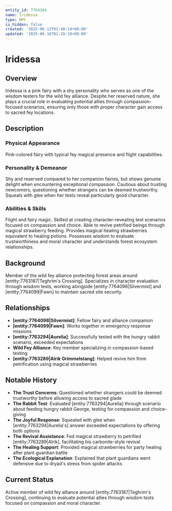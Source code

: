 ```yaml
---
entity_id: 7764104
name: Iridessa
type: NPC
is_hidden: false
created: '2025-06-13T01:40:14+00:00'
updated: '2025-06-16T01:28:18+00:00'
---
```


# Iridessa

## Overview

Iridessa is a pink fairy with a shy personality who serves as one of the wisdom testers for the wild fey alliance. Despite her reserved nature, she plays a crucial role in evaluating potential allies through compassion-focused scenarios, ensuring only those with proper character gain access to sacred fey locations.

## Description

### Physical Appearance

Pink-colored fairy with typical fey magical presence and flight capabilities.

### Personality & Demeanor

Shy and reserved compared to her companion fairies, but shows genuine delight when encountering exceptional compassion. Cautious about trusting newcomers, questioning whether strangers can be deemed trustworthy. Squeals with glee when her tests reveal particularly good character.

### Abilities & Skills

Flight and fairy magic. Skilled at creating character-revealing test scenarios focused on compassion and choice. Able to revive petrified beings through magical strawberry feeding. Provides magical healing strawberries equivalent to healing potions. Possesses wisdom to evaluate trustworthiness and moral character and understands forest ecosystem relationships.

## Background

Member of the wild fey alliance protecting forest areas around [entity:7763187|Teghrim's Crossing]. Specializes in character evaluation through wisdom tests, working alongside [entity:7764098|Silvermist] and [entity:7764099|Fawn] to maintain sacred site security.

## Relationships

- **[entity:7764098|Silvermist]**: Fellow fairy and alliance companion
- **[entity:7764099|Fawn]**: Works together in emergency response missions
- **[entity:7763294|Aurelia]**: Successfully tested with the hungry rabbit scenario, exceeded expectations
- **Wild Fey Alliance**: Key member specializing in compassion-based testing
- **[entity:7763289|Alrik Grimmelstang]**: Helped revive him from petrification using magical strawberries

## Notable History

- **The Trust Concerns**: Questioned whether strangers could be deemed trustworthy before allowing access to sacred glade
- **The Rabbit Test**: Evaluated [entity:7763294|Aurelia] through scenario about feeding hungry rabbit George, testing for compassion and choice-giving
- **The Joyful Response**: Squealed with glee when [entity:7763294|Aurelia's] answer exceeded expectations by offering both options
- **The Revival Assistance**: Fed magical strawberry to petrified [entity:7763289|Alrik], facilitating his carbonite-style revival
- **The Healing Support**: Provided magical strawberries for party healing after plant guardian battle
- **The Ecological Explanation**: Explained that plant guardians went defensive due to dryad's stress from spider attacks

## Current Status

Active member of wild fey alliance around [entity:7763187|Teghrim's Crossing], continuing to evaluate potential allies through wisdom tests focused on compassion and moral character.